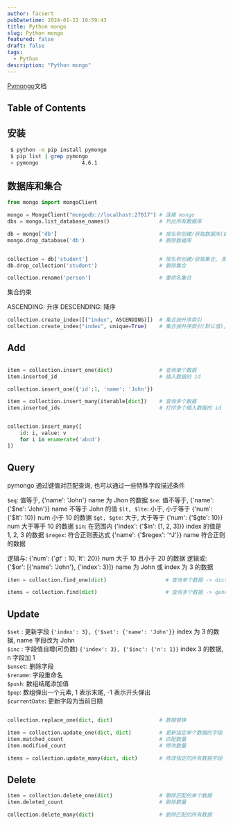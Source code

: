 ```yaml
---
author: facsert
pubDatetime: 2024-01-22 10:59:43
title: Python mongo
slug: Python mongo
featured: false
draft: false
tags:
  - Python
description: "Python mongo"
---
```


[Pymongo](https://pymongo.readthedocs.io/en/stable/)文档

## Table of Contents

## 安装

```bash
 $ python -m pip install pymongo
 $ pip list | grep pymongo
 > pymongo              4.6.1
```

## 数据库和集合

```py
from mongo import mongoClient

mongo = MongoClient("mongodb://localhost:27017") # 连接 mongo
dbs = mongo.list_database_names()                # 列出所有数据库

db = mongo['db']                                 # 按名称创建/获取数据库(数据库集合中创建元素后才实际创建数据库)
mongo.drop_database('db')                        # 删除数据库


collection = db['student']                       # 按名称创建/获取集合, 类似关系数据库中的表
db.drop_collection('student')                    # 删除集合

collection.rename('person')                      # 重命名集合
```

集合约束

ASCENDING: 升序
DESCENDING: 降序

```py
collection.create_index([("index", ASCENDING)])  # 集合按升序索引
collection.create_index("index", unique=True)    # 集合按升序索引(默认值), 且 index 唯一

```

## Add

```py

item = collection.insert_one(dict)               # 查询单个数据
item.inserted_id                                 # 插入数据的 id

collection.insert_one({'id':1, 'name': 'John'})

item = collection.insert_many(iterable[dict])    # 查询多个数据
item.inserted_ids                                # 打印多个插入数据的 id


collection.insert_many([
    id: i, value: v
    for i in enumerate('abcd')
])
```

## Query

pymongo 通过键值对匹配查询, 也可以通过一些特殊字段描述条件

`$eq`: 值等于, {'name': 'John'} name 为 Jhon 的数据
`$ne`: 值不等于, {'name': {'$ne': 'John'}} name 不等于 John 的值
`$lt, $lte`: 小于, 小于等于 {'num': {'$lt': 10}} num 小于 10 的数据
`$gt, $gte`: 大于, 大于等于 {'num': {'$gte': 10}}  num 大于等于 10 的数据
`$in`: 在范围内 {'index': {'$in': [1, 2, 3]}} index 的值是 1, 2, 3 的数据
`$regex`: 符合正则表达式 {'name': {'$regex': '^J'}} name 符合正则的数据

逻辑与: {'num': {'$gt':10, '$lt': 20}} num 大于 10 且小于 20 的数据
逻辑或: {'$or': [{'name': 'John'}, {'index': 3}]} name 为 John 或 index 为 3 的数据

```py
iten = collection.find_one(dict)                   # 查询单个数据 -> dict

items = collection.find(dict)                      # 查询多个数据 -> generation(仅能遍历一次)
```

## Update

`$set` : 更新字段  `{'index': 3}, {'$set': {'name': 'John'}}` index 为 3 的数据, name 字段改为 John  
`$inc` : 字段值自增(可负数) `{'index': 3}, {'$inc': {'n': 1}}` index 3 的数据, n 字段加 1  
`$unset`: 删除字段  
`$rename`: 字段重命名  
`$push`: 数组结尾添加值  
`$pop`: 数组弹出一个元素, 1 表示末尾, -1 表示开头弹出  
`$currentDate`: 更新字段为当前日期  

```py

collection.replace_one(dict, dict)               # 数据替换

item = collection.update_one(dict, dict)         # 更新指定单个数据的字段
item.matched_count                               # 匹配数量
item.modified_count                              # 修改数量

items = collection.update_many(dict, dict)       # 修改指定的所有数据字段
```

## Delete

```py
item = collection.delete_one(dict)               # 删除匹配的单个数据
item.deleted_count                               # 删除数量

collection.delete_many(dict)                     # 删除匹配的所有数据
```